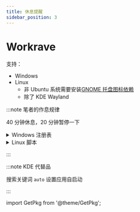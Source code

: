 ```yaml
---
title: 休息提醒
sidebar_position: 3
---
```


# Workrave

支持：

- Windows
- Linux
  - 非 Ubuntu 系统需要安装<a href="/docs/setup-linux/mustdo/gnome/panel#扩展推荐" target="_blank" >GNOME 托盘图标依赖</a>
  - 除了 KDE Wayland

<GetPkg name="workrave" apt dnf choco winget pacman />

:::note 笔者的作息规律

40 分钟休息，20 分钟暂停一下

<details className="let-details-to-gray">
    <summary>Windows 注册表</summary>

```bat
reg add "HKCU\Software\Microsoft\Windows NT\CurrentVersion\AppCompatFlags\Layers" /v "C:\Program Files (x86)\Workrave\lib\Workrave.exe" /t REG_SZ /f /d "~ HIGHDPIAWARE"

reg add HKCU\Software\Workrave\timers\micro_pause /v auto_reset /t REG_SZ /d 12 /f
reg add HKCU\Software\Workrave\timers\micro_pause /v limit /t REG_SZ /d 1200 /f
reg add HKCU\Software\Workrave\timers\micro_pause /v snooze /t REG_SZ /d 120 /f

reg add HKCU\Software\Workrave\timers\rest_break /v auto_reset /t REG_SZ /d 480 /f
reg add HKCU\Software\Workrave\timers\rest_break /v limit /t REG_SZ /d 2400 /f
reg add HKCU\Software\Workrave\timers\rest_break /v snooze /t REG_SZ /d 300 /f

reg add HKCU\Software\Workrave\breaks\daily_limit /v enabled /t REG_SZ /d 0 /f
reg add HKCU\Software\Workrave\gui\breaks /v block_mode /t REG_SZ /d 0 /f
reg add HKCU\Software\Workrave\gui\breaks\rest_break /v exercises /t REG_SZ /d 4 /f
reg add HKCU\Software\Workrave\gui\breaks\rest_break /v auto_natural /t REG_SZ /d 1 /f
reg add HKCU\Software\Workrave\gui /v closewarn_enabled /t REG_SZ /d 0 /f
reg add HKCU\Software\Workrave\general /v usage-mode /t REG_SZ /d 1 /f

```

</details>

 <details className="let-details-to-gray">
<summary>Linux 脚本</summary>

    conf/workrave

打开 gnome-tweaks 添加开机启动程序

Wayland [Bug](https://github.com/rcaelers/workrave/issues/94) 修复:

    conf/workrave-wl

</details>

:::

:::note KDE 代替品

<GetPkg name="rsibreak" apt pacman dnf />

搜索关键词 `auto` 设置应用自启动

:::

import GetPkg from '@theme/GetPkg';

